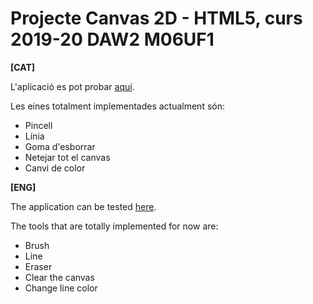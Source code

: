 # Projecte Canvas 2D - HTML5, curs 2019-20 DAW2 M06UF1
<b>[CAT]</b>

L'aplicació es pot probar <a href="https://bielsesa.github.io/paint-canvas2d-html5-daw2/">aquí</a>.

Les eines totalment implementades actualment són:

<ul>
  <li>Pincell</li>  
  <li>Línia</li>  
  <li>Goma d'esborrar</li>
  <li>Netejar tot el canvas</li>  
  <li>Canvi de color</li>  
</ul>

<b>[ENG]</b>

The application can be tested <a href="https://bielsesa.github.io/paint-canvas2d-html5-daw2/">here</a>.

The tools that are totally implemented for now are:

<ul>
  <li>Brush</li>  
  <li>Line</li>  
  <li>Eraser</li>
  <li>Clear the canvas</li>  
  <li>Change line color</li>  
</ul>

